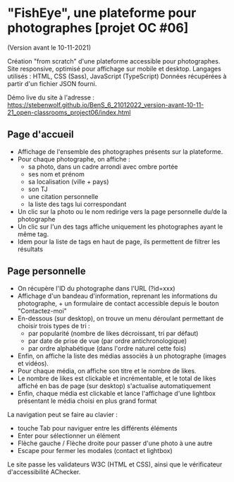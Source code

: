 # "FishEye", une plateforme pour photographes [projet OC #06]

(Version avant le 10-11-2021)

Création "from scratch" d'une plateforme accessible pour photographes.
Site responsive, optimisé pour affichage sur mobile et desktop.
Langages utilisés : HTML, CSS (Sass), JavaScript (TypeScript)
Données récupérées à partir d'un fichier JSON fourni.

Démo live du site à l'adresse : https://stebenwolf.github.io/BenS_6_21012022_version-avant-10-11-21_open-classrooms_project06/index.html

## Page d'accueil

* Affichage de l'ensemble des photographes présents sur la plateforme.
* Pour chaque photographe, on affiche : 
   - sa photo, dans un cadre arrondi avec ombre portée
   - ses nom et prénom
   - sa localisation (ville + pays)
   - son TJ
   - une citation personnelle
   - la liste des tags lui correspondant
* Un clic sur la photo ou le nom redirige vers la page personnelle du/de la photographe
* Un clic sur l'un des tags affiche uniquement les photographes ayant le même tag.
* Idem pour la liste de tags en haut de page, ils permettent de filtrer les résultats

## Page personnelle

* On récupère l'ID du photographe dans l'URL (?id=xxx)
* Affichage d'un bandeau d'information, reprenant les informations du photographe, + un formulaire de contact accessible depuis le bouton "Contactez-moi"
* En-dessous (sur desktop), on trouve un menu déroulant permettant de choisir trois types de tri :
   - par popularité (nombre de likes décroissant, tri par défaut)
   - par date de prise de vue (par ordre antichronologique)
   - par ordre alphabétique (dans l'ordre naturel cette fois)
* Enfin, on affiche la liste des médias associés à un photographe (images et vidéos).
* Pour chaque média, on affiche son titre et le nombre de likes.
* Le nombre de likes est clickable et incrémentable, et le total de likes affiché en bas de page (sur desktop) s'actualise automatiquement
* Enfin, chaque média est clickable et lance l'affichage d'une lightbox présentant le média choisi en plus grand format

La navigation peut se faire au clavier :
* touche Tab pour naviguer entre les différents éléments
* Enter pour sélectionner un élément
* Flèche gauche / Flèche droite pour passer d'une photo à une autre
* Escape pour fermer les modales (contact et lightbox)

Le site passe les validateurs W3C (HTML et CSS), ainsi que le vérificateur d'accessibilité AChecker.
